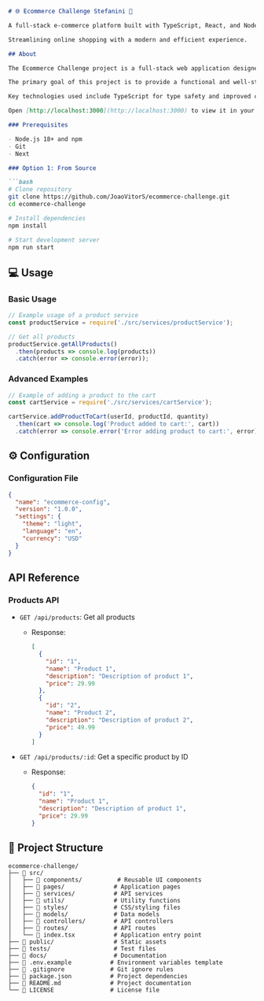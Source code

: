 ```markdown
# 🌐 Ecommerce Challenge Stefanini 🚀

A full-stack e-commerce platform built with TypeScript, React, and Node.js.

Streamlining online shopping with a modern and efficient experience.

## About

The Ecommerce Challenge project is a full-stack web application designed to simulate an online shopping experience. Built using TypeScript, React, and Node.js, it aims to provide a robust and scalable platform for users to browse products, add them to a cart, and simulate complete a purchase. This project serves as a practical demonstration of modern web development techniques and best practices.

The primary goal of this project is to provide a functional and well-structured e-commerce platform that can be used as a learning resource or a starting point for more complex e-commerce solutions.

Key technologies used include TypeScript for type safety and improved code quality, React for building a dynamic and responsive user interface, and Node.js with Express for creating a RESTful API. The project leverages modern development tools and practices, such as ESLint for linting, Prettier for code formatting, and Git for version control. Its unique selling point lies in its comprehensive approach, covering all aspects of an e-commerce application, from product listing to order management.

Open [http://localhost:3000](http://localhost:3000) to view it in your browser.

### Prerequisites

- Node.js 18+ and npm
- Git
- Next

### Option 1: From Source

```bash
# Clone repository
git clone https://github.com/JoaoVitorS/ecommerce-challenge.git
cd ecommerce-challenge

# Install dependencies
npm install

# Start development server
npm run start
```


## 💻 Usage

### Basic Usage

```javascript
// Example usage of a product service
const productService = require('./src/services/productService');

// Get all products
productService.getAllProducts()
  .then(products => console.log(products))
  .catch(error => console.error(error));
```

### Advanced Examples

```javascript
// Example of adding a product to the cart
const cartService = require('./src/services/cartService');

cartService.addProductToCart(userId, productId, quantity)
  .then(cart => console.log('Product added to cart:', cart))
  .catch(error => console.error('Error adding product to cart:', error));
```

## ⚙️ Configuration

### Configuration File

```json
{
  "name": "ecommerce-config",
  "version": "1.0.0",
  "settings": {
    "theme": "light",
    "language": "en",
    "currency": "USD"
  }
}
```

## API Reference

### Products API

- `GET /api/products`: Get all products
  - Response:
    ```json
    [
      {
        "id": "1",
        "name": "Product 1",
        "description": "Description of product 1",
        "price": 29.99
      },
      {
        "id": "2",
        "name": "Product 2",
        "description": "Description of product 2",
        "price": 49.99
      }
    ]
    ```

- `GET /api/products/:id`: Get a specific product by ID
  - Response:
    ```json
    {
      "id": "1",
      "name": "Product 1",
      "description": "Description of product 1",
      "price": 29.99
    }
    ```

## 📁 Project Structure

```
ecommerce-challenge/
├── 📁 src/
│   ├── 📁 components/          # Reusable UI components
│   ├── 📁 pages/              # Application pages
│   ├── 📁 services/           # API services
│   ├── 📁 utils/              # Utility functions
│   ├── 📁 styles/             # CSS/styling files
│   ├── 📁 models/             # Data models
│   ├── 📁 controllers/        # API controllers
│   ├── 📁 routes/             # API routes
│   └── 📄 index.tsx           # Application entry point
├── 📁 public/                 # Static assets
├── 📁 tests/                  # Test files
├── 📁 docs/                   # Documentation
├── 📄 .env.example           # Environment variables template
├── 📄 .gitignore             # Git ignore rules
├── 📄 package.json           # Project dependencies
├── 📄 README.md              # Project documentation
└── 📄 LICENSE                # License file
```
